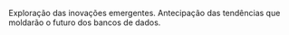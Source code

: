 Exploração das inovações emergentes.
Antecipação das tendências que moldarão o futuro dos bancos de dados.
